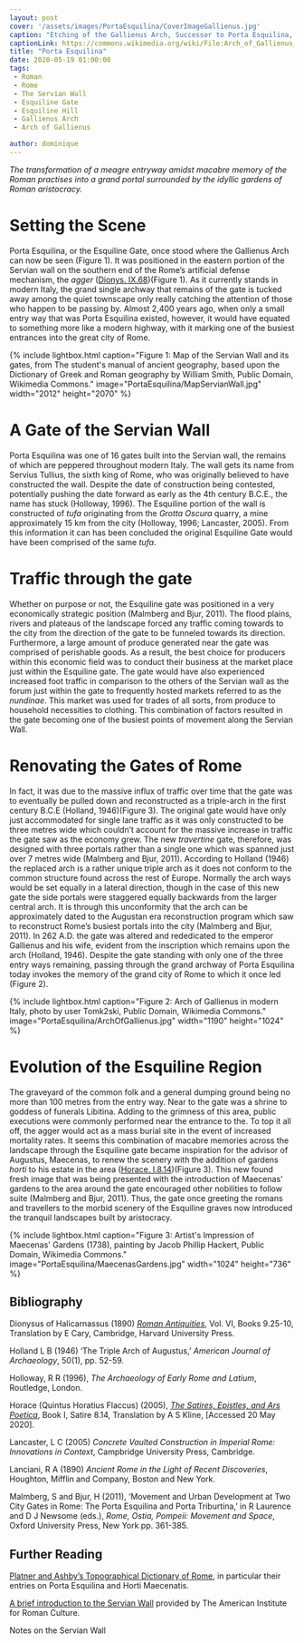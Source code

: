 ```yaml
---
layout: post
cover: '/assets/images/PortaEsquilina/CoverImageGallienus.jpg'
caption: "Etching of the Gallienus Arch, Successor to Porta Esquilina, from Le antichità Romane. Tomo I, tav. XXVI // Opere di Giovanni Battista Piranesi, Francesco Piranesi e d'altri. Firmin Didot Freres, Paris, 1835-1839. Tomo 1., Wikimedia Commons, Public Domain."
captionLink: https://commons.wikimedia.org/wiki/File:Arch_of_Gallienus_-_Piranesi.jpg
title: "Porta Esquilina"
date: 2020-05-19 01:00:00
tags:
 - Roman
 - Rome
 - The Servian Wall
 - Esquiline Gate
 - Esquiline Hill
 - Gallienus Arch
 - Arch of Gallienus

author: dominique
---
```


_The transformation of a meagre entryway amidst macabre memory of the Roman practises into a grand portal surrounded by the idyllic gardens of Roman aristocracy._


# Setting the Scene

Porta Esquilina, or the Esquiline Gate, once stood where the Gallienus Arch can now be seen (Figure 1). It was positioned in the eastern portion of the Servian wall on the southern end of the Rome’s artificial defense mechanism, the _agger_ ([Dionys. IX.68](https://penelope.uchicago.edu/Thayer/E/Roman/Texts/Dionysius_of_Halicarnassus/9C*.html#68.3 ))(Figure 1). As it currently stands in modern Italy, the grand single archway that remains of the gate is tucked away among the quiet townscape only really catching the attention of those who happen to be passing by. Almost 2,400 years ago, when only a small entry way that was Porta Esquilina existed, however, it would have equated to something more like a modern highway, with it marking one of the busiest entrances into the great city of Rome.

{% include lightbox.html
caption="Figure 1: Map of the Servian Wall and its gates, from The student's manual of ancient geography, based upon the Dictionary of Greek and Roman geography by William Smith, Public Domain, Wikimedia Commons."
image="PortaEsquilina/MapServianWall.jpg"
width="2012"
height="2070" %}

# A Gate of the Servian Wall

Porta Esquilina was one of 16 gates built into the Servian wall, the remains of which are peppered throughout modern Italy. The wall gets its name from Servius Tullius, the sixth king of Rome, who was originally believed to have constructed the wall. Despite the date of construction being contested, potentially pushing the date forward as early as the 4th century B.C.E., the name has stuck (Holloway, 1996). The Esquiline portion of the wall is constructed of _tufa_ originating from the _Grotta Oscura_ quarry, a mine approximately 15 km from the city (Holloway, 1996; Lancaster, 2005). From this information it can has been concluded the original Esquiline Gate would have been comprised of the same _tufa_.

# Traffic through the gate

Whether on purpose or not, the Esquiline gate was positioned in a very economically strategic position (Malmberg and Bjur, 2011). The flood plains, rivers and plateaus of the landscape forced any traffic coming towards to the city from the direction of the gate to be funneled towards its direction. Furthermore, a large amount of produce generated near the gate was comprised of perishable goods. As a result, the best choice for producers within this economic field was to conduct their business at the market place just within the Esquiline gate. The gate would have also experienced increased foot traffic in comparison to the others of the Servian wall as the forum just within the gate to frequently hosted markets referred to as the _nundinae_. This market was used for trades of all sorts, from produce to household necessities to clothing. This combination of factors resulted in the gate becoming one of the busiest points of movement along the Servian Wall.

# Renovating the Gates of Rome

In fact, it was due to the massive influx of traffic over time that the gate was to eventually be pulled down and reconstructed as a triple-arch in the first century B.C.E (Holland, 1946)(Figure 3). The original gate would have only just accommodated for single lane traffic as it was only constructed to be three metres wide which couldn’t account for the massive increase in traffic the gate saw as the economy grew. The new _travertine_ gate, therefore, was designed with three portals rather than a single one which was spanned just over 7 metres wide (Malmberg and Bjur, 2011). According to Holland (1946) the replaced arch is a rather unique triple arch as it does not conform to the common structure found across the rest of Europe. Normally the arch ways would be set equally in a lateral direction, though in the case of this new gate the side portals were staggered equally backwards from the larger central arch. It is through this unconformity that the arch can be approximately dated to the Augustan era reconstruction program which saw to reconstruct Rome’s busiest portals into the city (Malmberg and Bjur, 2011). In 262 A.D. the gate was altered and rededicated to the emperor Gallienus and his wife, evident from the inscription which remains upon the arch (Holland, 1946). Despite the gate standing with only one of the three entry ways remaining, passing through the grand archway of Porta Esquilina today invokes the memory of the grand city of Rome to which it once led (Figure 2).

{% include lightbox.html
caption="Figure 2: Arch of Gallienus in modern Italy, photo by user Tomk2ski, Public Domain, Wikimedia Commons."
image="PortaEsquilina/ArchOfGallienus.jpg"
width="1190"
height="1024" %}

# Evolution of the Esquiline Region

The graveyard of the common folk and a general dumping ground being no more than 100 metres from the entry way. Near to the gate was a shrine to goddess of funerals Libitina. Adding to the grimness of this area, public executions were commonly performed near the entrance to the. To top it all off, the agger would act as a mass burial site in the event of increased mortality rates. It seems this combination of macabre memories across the landscape through the Esquiline gate became inspiration for the advisor of Augustus, Maecenas, to renew the scenery with the addition of gardens _horti_ to his estate in the area ([Horace. I.8.14](https://www.poetryintranslation.com/PITBR/Latin/HoraceSatiresBkISatVIII.php))(Figure 3). This new found fresh image that was being presented with the introduction of Maecenas’ gardens to the area around the gate encouraged other nobilities to follow suite (Malmberg and Bjur, 2011). Thus, the gate once greeting the romans and travellers to the morbid scenery of the Esquiline graves now introduced the tranquil landscapes built by aristocracy.

{% include lightbox.html
caption="Figure 3: Artist's Impression of Maecenas' Gardens (1738), painting by Jacob Phillip Hackert, Public Domain, Wikimedia Commons."
image="PortaEsquilina/MaecenasGardens.jpg"
width="1024"
height="736" %}

## Bibliography

Dionysus of Halicarnassus (1890) [_Roman Antiquities_](https://penelope.uchicago.edu/Thayer/E/Roman/Texts/Dionysius_of_Halicarnassus/home.html), Vol. VI, Books 9.25-10, Translation by E Cary, Cambridge, Harvard University Press.

Holland L B (1946) ‘The Triple Arch of Augustus,’ _American Journal of Archaeology_, 50(1), pp. 52-59.

Holloway, R R (1996), _The Archaeology of Early Rome and Latium_, Routledge, London.

Horace (Quintus Horatius Flaccus) (2005), [_The Satires, Epistles, and Ars Poetica_](https://www.poetryintranslation.com/PITBR/Latin/Horacehome.php), Book I, Satire 8.14, Translation by A S Kline, [Accessed 20 May 2020].

Lancaster, L C (2005) _Concrete Vaulted Construction in Imperial Rome: Innovations in Context_, Campbridge University Press, Cambridge.

Lanciani, R A (1890) _Ancient Rome in the Light of Recent Discoveries_, Houghton, Mifflin and Company, Boston and New York.

Malmberg, S and Bjur, H (2011), ‘Movement and Urban Development at Two City Gates in Rome: The Porta Esquilina and Porta Triburtina,’ in R Laurence and  D J Newsome (eds.), _Rome, Ostia, Pompeii: Movement and Space_, Oxford University Press, New York pp. 361-385.


## Further Reading

[Platner and Ashby’s Topographical Dictionary of Rome](http://penelope.uchicago.edu/Thayer/E/Gazetteer/Places/Europe/Italy/Lazio/Roma/Rome/_Texts/PLATOP*/home.html), in particular their entries on Porta Esquilina and Horti Maecenatis.

[A brief introduction to the Servian Wall](https://www.youtube.com/watch?v=X4gpdba_hRc) provided by The American Institute for Roman Culture.


Notes on the Servian Wall
